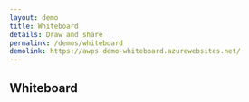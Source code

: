 ```yaml
---
layout: demo
title: Whiteboard
details: Draw and share
permalink: /demos/whiteboard
demolink: https://awps-demo-whiteboard.azurewebsites.net/
---
```


## Whiteboard
